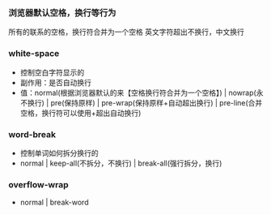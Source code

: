 ### 浏览器默认空格，换行等行为

所有的联系的空格，换行符合并为一个空格
英文字符超出不换行，中文换行

### white-space
  - 控制空白字符显示的
  - 副作用：是否自动换行
  - 值：normal(根据浏览器默认的来【空格换行符合并为一个空格】) | nowrap(永不换行) | pre(保持原样) | pre-wrap(保持原样+自动超出换行) | pre-line(合并空格，换行符可以使用+超出自动换行)

### word-break 
  - 控制单词如何拆分换行的
  - normal | keep-all(不拆分，不换行) | break-all(强行拆分，换行)

### overflow-wrap
  - normal | break-word